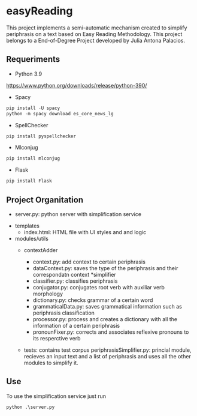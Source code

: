 # easyReading
This project implements a semi-automatic mechanism created to simplify periphrasis on a text based on Easy Reading Methodology.
This project belongs to a End-of-Degree Project developed by Julia Antona Palacios.
## Requeriments ##
* Python 3.9

https://www.python.org/downloads/release/python-390/

* Spacy
```python
pip install -U spacy
python -m spacy download es_core_news_lg
```
* SpellChecker
```python
pip install pyspellchecker
```
* Mlconjug
```python
pip install mlconjug
```
* Flask
```python
pip install Flask
```
## Project Organitation ##
- server.py: python server with simplification service
* templates 
  - index.html: HTML file with UI styles and and logic
 * modules/utils
    * contextAdder
        - context.py: add context to certain periphrasis 
        - dataContext.py: saves the type of the periphrasis and their correspondatn context
    *simplifier
        - classifier.py: classifies periphrasis
        - conjugator.py: conjugates root verb with auxiliar verb morphology
        - dictionary.py: checks grammar of a certain word
        - grammaticalData.py: saves grammatical information such as periphrasis classification
        - processor.py: process and creates a dictionary with all the information of a certain periphrasis
        - pronounFixer.py: corrects and associates reflexive pronouns to its resperctive verb
      
    * tests: contains test corpus
    periphrasisSimplifier.py: princial module, recieves an input text and a list of periphrasis and uses all the other modules to simplify it.
    
## Use ##
To use the simplification service just run
```python
python .\server.py 
```
